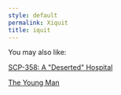 ```yaml
---
style: default
permalink: Xiquit
title: iquit
---
```

You may also like:

[SCP-358: A "Deserted" Hospital](http://scp-wiki.net/scp-358)

[The Young Man](http://scp-wiki.net/the-young-man)
